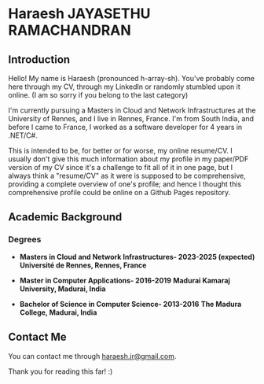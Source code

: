 # Haraesh JAYASETHU RAMACHANDRAN
## Introduction
Hello! My name is Haraesh (pronounced h-array-sh). You've probably come here through my CV, through my LinkedIn or randomly stumbled upon it online. (I am so sorry if you belong to the last category)

I'm currently pursuing a Masters in Cloud and Network Infrastructures at the University of Rennes, and I live in Rennes, France. I'm from South India, and before I came to France, I worked as a software developer for 4 years in .NET/C#.

This is intended to be, for better or for worse, my online resume/CV. I usually don't give this much information about my profile in my paper/PDF version of my CV since it's a challenge to fit all of it in one page, but I always think a "resume/CV" as it were is supposed to be comprehensive, providing a complete overview of one's profile; and hence I thought this comprehensive profile could be online on a Github Pages repository.

## Academic Background
### Degrees
- **Masters in Cloud and Network Infrastructures- 2023-2025 (expected)**
__Université de Rennes, Rennes, France__

- **Master in Computer Applications- 2016-2019**
__Madurai Kamaraj University, Madurai, India__

- **Bachelor of Science in Computer Science- 2013-2016**
__The Madura College, Madurai, India__

## Contact Me
You can contact me through haraesh.jr@gmail.com.

Thank you for reading this far! :)
